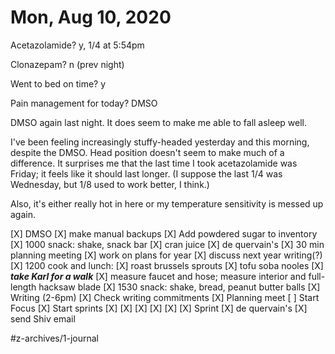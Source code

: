 # Mon, Aug 10, 2020
Acetazolamide? y, 1/4 at 5:54pm

Clonazepam? n
(prev night)

Went to bed on time? y

Pain management for today? DMSO

DMSO again last night. It does seem to make me able to fall asleep well.

I've been feeling increasingly stuffy-headed yesterday and this morning, despite the DMSO. Head position doesn't seem to make much of a difference. It surprises me that the last time I took acetazolamide was Friday; it feels like it should last longer. (I suppose the last 1/4 was Wednesday, but 1/8 used to work better, I think.)

Also, it's either really hot in here or my temperature sensitivity is messed up again. 


[X] DMSO 
[X] make manual backups
[X] Add powdered sugar to inventory
[X] 1000 snack: shake, snack bar
[X] cran juice
[X] de quervain's
[X] 30 min planning meeting
[X] work on plans for year
[X] discuss next year writing(?)
[X] 1200 cook and lunch: 
	[X] roast brussels sprouts
	[X] tofu soba nooles
	[X] ***take Karl for a walk***
[X] measure faucet and hose; measure interior and full-length hacksaw blade
[X] 1530 snack: shake, bread, peanut butter balls
[X] Writing (2-6pm)
	[X] Check writing commitments
	[X] Planning meet
	[ ] Start Focus
	[X] Start sprints
	[X] [X] [X] [X] [X] [X] Sprint
[X] de quervain's
[X] send Shiv email

#z-archives/1-journal